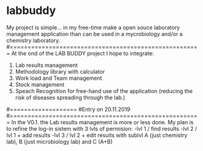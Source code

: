 # labbuddy

My project is simple... in my free-time make a open souce laboratory management application than can be used in a mycrobiology and/or
a chemistry laboratory.
#======================================================
At the ond of the LAB BUDDY project I hope to integrate:
1. Lab results management
2. Methodology library with calculator
3. Work load and Team management
4. Stock management
5. Speach Recognition for free-hand use of the application (reducing the risk of diseases spreading through the lab.)

#===================
#Entry on 20.11.2019
#======================================================
In the V0.1. the Lab results management is more or less done. My plan is to refine the log-in sistem with 3 lvls of permision:
-lvl 1 / find results
-lvl 2 / lvl 1 + add results
-lvl 3 / lvl 2 + edit results
with sublvl A (just chemistry lab), B (just microbiology lab) and C (A+B)
